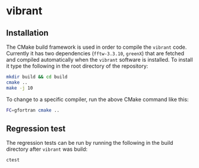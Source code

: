 # vibrant

## Installation 

The CMake build framework is used in order to compile the `vibrant` code. Currently it has two dependencies (`fftw-3.3.10`, `greenX`) that are fetched and compiled automatically when the `vibrant` software is installed. To install it type the following in the root directory of the repository:
```bash 
mkdir build && cd build 
cmake ..
make -j 10
```
To change to a specific compiler, run the above CMake command like this:
```bash 
FC=gfortran cmake .. 
```

## Regression test 
The regression tests can be run by running the following in the build directory after `vibrant` was build:
```
ctest 
```